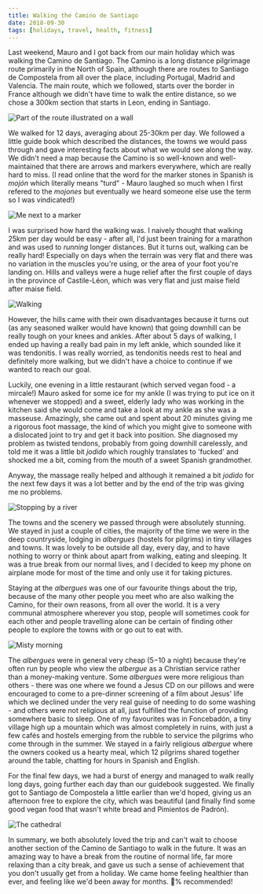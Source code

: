 ```yaml
---
title: Walking the Camino de Santiago
date: 2018-09-30
tags: [holidays, travel, health, fitness]
---
```


Last weekend, Mauro and I got back from our main holiday which was walking the Camino de Santiago. The Camino is a long distance pilgrimage route primarily in the North of Spain, although there are routes to Santiago de Compostela from all over the place, including Portugal, Madrid and Valencia. The main route, which we followed, starts over the border in France although we didn't have time to walk the entire distance, so we chose a 300km section that starts in Leon, ending in Santiago.

![Part of the route illustrated on a wall](./santiago/route.png)

We walked for 12 days, averaging about 25-30km per day. We followed a little guide book which described the distances, the towns we would pass through and gave interesting facts about what we would see along the way. We didn't need a map because the Camino is so well-known and well-maintained that there are arrows and markers everywhere, which are really hard to miss. (I read online that the word for the marker stones in Spanish is _mojón_ which literally means "turd" - Mauro laughed so much when I first refered to the _mojones_ but eventually we heard someone else use the term so I was vindicated!)

![Me next to a marker](./santiago/mojon.png)

I was surprised how hard the walking was. I naively thought that walking 25km per day would be easy - after all, I'd just been training for a marathon and was used to _running_ longer distances. But it turns out, walking can be really hard! Especially on days when the terrain was very flat and there was no variation in the muscles you're using, or the area of your foot you're landing on. Hills and valleys were a huge relief after the first couple of days in the province of Castile-Léon, which was very flat and just maise field after maise field.

![Walking](./santiago/walking.png)

However, the hills came with their own disadvantages because it turns out (as any seasoned walker would have known) that going downhill can be really tough on your knees and ankles. After about 5 days of walking, I ended up having a really bad pain in my left ankle, which sounded like it was tendonitis. I was really worried, as tendonitis needs rest to heal and definitely more walking, but we didn't have a choice to continue if we wanted to reach our goal.

Luckily, one evening in a little restaurant (which served vegan food - a mircale!) Mauro asked for some ice for my ankle (I was trying to put ice on it whenever we stopped) and a sweet, elderly lady who was working in the kitchen said she would come and take a look at my ankle as she was a masseuse. Amazingly, she came out and spent about 20 minutes giving me a rigorous foot massage, the kind of which you might give to someone with a dislocated joint to try and get it back into position. She diagnosed my problem as twisted tendons, probably from going downhill carelessly, and told me it was a little bit _jodido_ which roughly translates to 'fucked' and shocked me a bit, coming from the mouth of a sweet Spanish grandmother.

Anyway, the massage really helped and although it remained a bit _jodido_ for the next few days it was a lot better and by the end of the trip was giving me no problems.

![Stopping by a river](./santiago/river.png)

The towns and the scenery we passed through were absolutely stunning. We stayed in just a couple of cities, the majority of the time we were in the deep countryside, lodging in _albergues_ (hostels for pilgrims) in tiny villages and towns. It was lovely to be outside all day, every day, and to have nothing to worry or think about apart from walking, eating and sleeping. It was a true break from our normal lives, and I decided to keep my phone on airplane mode for most of the time and only use it for taking pictures.

Staying at the _albergues_ was one of our favourite things about the trip, because of the many other people you meet who are also walking the Camino, for their own reasons, from all over the world. It is a very communal atmosphere wherever you stop, people will sometimes cook for each other and people travelling alone can be certain of finding other people to explore the towns with or go out to eat with.

![Misty morning](./santiago/mist.png)

The _albergues_ were in general very cheap ($5-$10 a night) because they're often run by people who view the _albergue_ as a Christian service rather than a money-making venture. Some _albergues_ were more religious than others - there was one where we found a Jesus CD on our pillows and were encouraged to come to a pre-dinner screening of a film about Jesus' life which we declined under the very real guise of needing to do some washing - and others were not religious at all, just fulfilled the function of providing somewhere basic to sleep. One of my favourites was in Foncebadón, a tiny village high up a mountain which was almost completely in ruins, with just a few cafés and hostels emerging from the rubble to service the pilgrims who come through in the summer. We stayed in a fairly religious _albergue_ where the owners cooked us a hearty meal, which 12 pilgrims shared together around the table, chatting for hours in Spanish and English.

For the final few days, we had a burst of energy and managed to walk really long days, going further each day than our guidebook suggested. We finally got to Santiago de Compostela a little earlier than we'd hoped, giving us an afternoon free to explore the city, which was beautiful (and finally find some good vegan food that wasn't white bread and Pimientos de Padrón).

![The cathedral](./santiago/santiago.png)

In summary, we both absolutely loved the trip and can't wait to choose another section of the Camino de Santiago to walk in the future. It was an amazing way to have a break from the routine of normal life, far more relaxing than a city break, and gave us such a sense of achievement that you don't usually get from a holiday. We came home feeling healthier than ever, and feeling like we'd been away for months. 💯% recommended!
